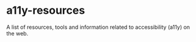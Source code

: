 # a11y-resources
A list of resources, tools and information related to accessibility (a11y) on the web. 
